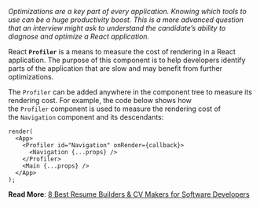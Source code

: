 _Optimizations are a key part of every application. Knowing which tools to use can be a huge productivity boost. This is a more advanced question that an interview might ask to understand the candidate’s ability to diagnose and optimize a React application._

React **`Profiler`** is a means to measure the cost of rendering in a React application. The purpose of this component is to help developers identify parts of the application that are slow and may benefit from further optimizations.

The `Profiler` can be added anywhere in the component tree to measure its rendering cost. For example, the code below shows how the `Profiler` component is used to measure the rendering cost of the `Navigation` component and its descendants:

```
render(
  <App>
    <Profiler id="Navigation" onRender={callback}>
      <Navigation {...props} />
    </Profiler>
    <Main {...props} />
  </App>
);
```

**Read More**: [8 Best Resume Builders & CV Makers for Software Developers](https://arc.dev/developer-blog/best-resume-builders/)